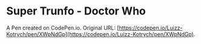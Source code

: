 # Super Trunfo - Doctor Who

A Pen created on CodePen.io. Original URL: [https://codepen.io/Luizz-Kotrych/pen/XWpNdGp](https://codepen.io/Luizz-Kotrych/pen/XWpNdGp).


